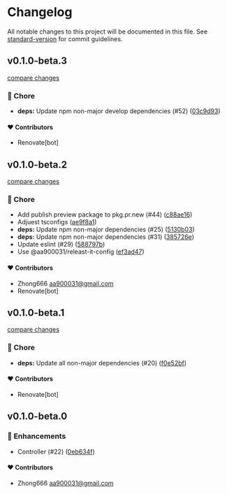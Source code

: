 # Changelog

All notable changes to this project will be documented in this file. See [standard-version](https://github.com/conventional-changelog/standard-version) for commit guidelines.


## v0.1.0-beta.3

[compare changes](https://github.com/aa900031/ginjou/compare/@ginjou/with-vue-i18n@0.1.0-beta.2...${npm.name}@0.1.0-beta.3)

### 🏡 Chore

-  **deps:** Update npm non-major develop dependencies (#52) ([03c9d93](https://github.com/aa900031/ginjou/commit/03c9d9339466b0dfebd18e61275c65ab19fefbdf))



#### ❤️ Contributors

- Renovate[bot]

## v0.1.0-beta.2

[compare changes](https://github.com/aa900031/ginjou/compare/@ginjou/with-vue-i18n@0.1.0-beta.1...${npm.name}@0.1.0-beta.2)

### 🏡 Chore

-  Add publish preview package to pkg.pr.new (#44) ([c88ae16](https://github.com/aa900031/ginjou/commit/c88ae16dc66533d5eeab1f6c0272dcb6056730c5))
-  Adjuest tsconfigs ([ae9f8a1](https://github.com/aa900031/ginjou/commit/ae9f8a10c6c353280f079a0ab8c90f89dbfb0057))
-  **deps:** Update npm non-major dependencies (#25) ([5130b03](https://github.com/aa900031/ginjou/commit/5130b03cbabca63bad6bedc8847f0638a80e277a))
-  **deps:** Update npm non-major dependencies (#31) ([385726e](https://github.com/aa900031/ginjou/commit/385726e813a4fcbde1c1911fe65c7e4525d2027e))
-  Update eslint (#29) ([588797b](https://github.com/aa900031/ginjou/commit/588797b53ef3e00033634dcc709d61083da12ab7))
-  Use @aa900031/releast-it-config ([ef3ad47](https://github.com/aa900031/ginjou/commit/ef3ad47ba35535488f791f41272f2dc087207b29))



#### ❤️ Contributors

- Zhong666 <aa900031@gmail.com>
- Renovate[bot]

## v0.1.0-beta.1

[compare changes](https://github.com/aa900031/ginjou/compare/@ginjou/with-vue-i18n@0.1.0-beta.0...@ginjou/with-vue-i18n@0.1.0-beta.1)

### 🏡 Chore

-  **deps:** Update all non-major dependencies (#20) ([f0e52bf](https://github.com/aa900031/ginjou/commit/f0e52bfa2295409821a63d8a93bfce3d8b3e5d6b))



#### ❤️ Contributors

- Renovate[bot]

## v0.1.0-beta.0



### 🚀 Enhancements

-  Controller (#22) ([0eb634f](https://github.com/aa900031/ginjou/commit/0eb634f628a541f1bfaa7e4c2b2c4cf90e25a3b1))



#### ❤️ Contributors

- Zhong666 <aa900031@gmail.com>
